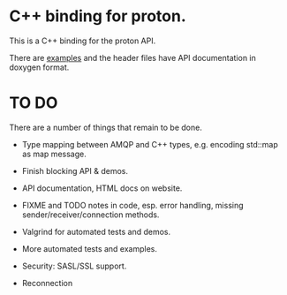 # C++ binding for proton.

This is a C++ binding for the proton API.

There are [examples](../../../examples/cpp/README.md) and the header files have
API documentation in doxygen format.

# TO DO

There are a number of things that remain to be done.

- Type mapping between AMQP and C++ types, e.g. encoding std::map as map message.

- Finish blocking API & demos.
- API documentation, HTML docs on website.
- FIXME and TODO notes in code, esp. error handling, missing sender/receiver/connection methods.

- Valgrind for automated tests and demos.
- More automated tests and examples.

- Security: SASL/SSL support.
- Reconnection
